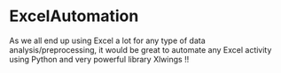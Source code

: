# ExcelAutomation
As we all end up using Excel a lot for any type of data analysis/preprocessing, it would be great to automate any Excel activity using Python and very powerful library Xlwings !!
